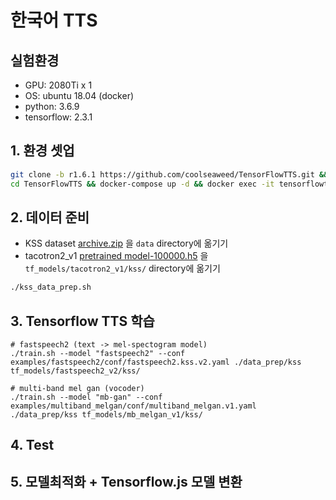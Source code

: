 # 한국어 TTS 
## 실험환경
- GPU: 2080Ti x 1
- OS: ubuntu 18.04 (docker)
- python: 3.6.9
- tensorflow: 2.3.1

## 1. 환경 셋업
```bash
git clone -b r1.6.1 https://github.com/coolseaweed/TensorFlowTTS.git && git clone https://github.com/coolseaweed/utils.git TensorFlowTTS/utils
cd TensorFlowTTS && docker-compose up -d && docker exec -it tensorflowtts_tensorflowtts_1 bash
```

## 2. 데이터 준비
- KSS dataset [archive.zip](https://www.kaggle.com/bryanpark/korean-single-speaker-speech-dataset) 을 `data` directory에 옮기기
- tacotron2_v1 [pretrained model-100000.h5](https://drive.google.com/drive/folders/1WMBe01BBnYf3sOxMhbvnF2CUHaRTpBXJ) 을 `tf_models/tacotron2_v1/kss/` directory에 옮기기
```bash
./kss_data_prep.sh
```

## 3. Tensorflow TTS 학습
```
# fastspeech2 (text -> mel-spectogram model)
./train.sh --model "fastspeech2" --conf examples/fastspeech2/conf/fastspeech2.kss.v2.yaml ./data_prep/kss tf_models/fastspeech2_v2/kss/

# multi-band mel gan (vocoder)
./train.sh --model "mb-gan" --conf examples/multiband_melgan/conf/multiband_melgan.v1.yaml ./data_prep/kss tf_models/mb_melgan_v1/kss/
```

## 4. Test

## 5. 모델최적화 + Tensorflow.js 모델 변환

